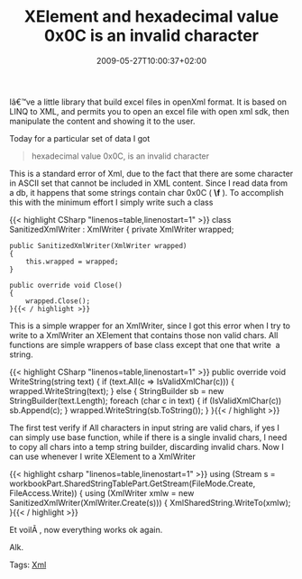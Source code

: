 ﻿---
title: "XElement and hexadecimal value 0x0C is an invalid character"
description: ""
date: 2009-05-27T10:00:37+02:00
draft: false
tags: [NET framework]
categories: [NET framework]
---
Iâ€™ve a little library that build excel files in openXml format. It is based on LINQ to XML, and permits you to open an excel file with open xml sdk, then manipulate the content and showing it to the user.

Today for a particular set of data I got

> hexadecimal value 0x0C, is an invalid character

This is a standard error of Xml, due to the fact that there are some character in ASCII set that cannot be included in XML content. Since I read data from a db, it happens that some strings contain char 0x0C ( **\f** ). To accomplish  this with the minimum effort I simply write such a class

{{< highlight CSharp "linenos=table,linenostart=1" >}}
class SanitizedXmlWriter : XmlWriter
{
    private XmlWriter wrapped;

    public SanitizedXmlWriter(XmlWriter wrapped)
    {
        this.wrapped = wrapped;
    }

    public override void Close()
    {
        wrapped.Close();
    }{{< / highlight >}}

<!-- Code inserted with Steve Dunn's Windows Live Writer Code Formatter Plugin.  http://dunnhq.com -->

This is a simple wrapper for an XmlWriter, since I got this error when I try to write to a XmlWriter an XElement that contains those non valid chars. All functions are simple wrappers of base class except that one that write  a string.

{{< highlight CSharp "linenos=table,linenostart=1" >}}
public override void WriteString(string text)
{
    if (text.All(c => IsValidXmlChar(c)))
    {
        wrapped.WriteString(text);
    }
    else
    {
        StringBuilder sb = new StringBuilder(text.Length);
        foreach (char c in text)
        {
            if (IsValidXmlChar(c))
                sb.Append(c);
        }
        wrapped.WriteString(sb.ToString());
    }
}{{< / highlight >}}

<!-- Code inserted with Steve Dunn's Windows Live Writer Code Formatter Plugin.  http://dunnhq.com -->

The first test verify if All characters in input string are valid chars, if yes I can simply use base function, while if there is a single invalid chars, I need to copy all chars into a temp string builder, discarding invalid chars. Now I can use whenever I write XElement to a XmlWriter

{{< highlight csharp "linenos=table,linenostart=1" >}}
using (Stream s = workbookPart.SharedStringTablePart.GetStream(FileMode.Create, FileAccess.Write))
{
    using (XmlWriter xmlw = new SanitizedXmlWriter(XmlWriter.Create(s)))
    {
        XmlSharedString.WriteTo(xmlw);
    }{{< / highlight >}}

<!-- Code inserted with Steve Dunn's Windows Live Writer Code Formatter Plugin.  http://dunnhq.com -->

Et voilÃ , now everything works ok again.

Alk.

Tags: [Xml](http://technorati.com/tag/Xml)
